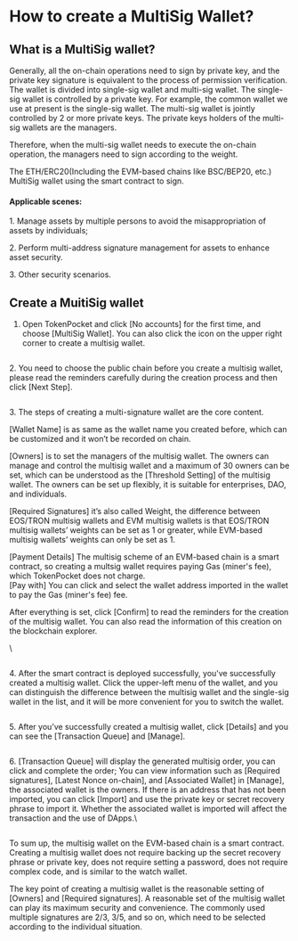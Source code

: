 # How to create a MultiSig Wallet?

## **What is a MultiSig wallet?**

Generally, all the on-chain operations need to sign by private key, and the private key signature is equivalent to the process of permission verification. The wallet is divided into single-sig wallet and multi-sig wallet. The single-sig wallet is controlled by a private key. For example, the common wallet we use at present is the single-sig wallet. The multi-sig wallet is jointly controlled by 2 or more private keys. The private keys holders of the multi-sig wallets are the managers.&#x20;

Therefore, when the multi-sig wallet needs to execute the on-chain operation, the managers need to sign according to the weight.

The ETH/ERC20(Including the EVM-based chains like BSC/BEP20, etc.) MultiSig wallet using the smart contract to sign.

#### Applicable scenes:

1\. Manage assets by multiple persons to avoid the misappropriation of assets by individuals;

2\. Perform multi-address signature management for assets to enhance asset security.

3\. Other security scenarios.



## **Create a MuitiSig wallet**

1. Open TokenPocket and click \[No accounts] for the first time, and choose \[MultiSig Wallet]. You can also click the icon on the upper right corner to create a multisig wallet.

<figure><img src="../../.gitbook/assets/1 拷贝 (3).png" alt=""><figcaption></figcaption></figure>

2\. You need to choose the public chain before you create a multisig wallet, please read the reminders carefully during the creation process and then click \[Next Step].

<figure><img src="../../.gitbook/assets/2拷贝.png" alt=""><figcaption></figcaption></figure>

3\. The steps of creating a multi-signature wallet are the core content.&#x20;

\[Wallet Name] is as same as the wallet name you created before, which can be customized and it won’t be recorded on chain.

\[Owners] is to set the managers of the multisig wallet. The owners can manage and control the multisig wallet and a maximum of 30 owners can be set, which can be understood as the \[Threshold Setting] of the multisig wallet. The owners can be set up flexibly, it is suitable for enterprises, DAO, and individuals.&#x20;

\[Required Signatures] it’s also called Weight, the difference between EOS/TRON multisig wallets and EVM multisig wallets is that EOS/TRON multisig wallets’ weights can be set as 1 or greater, while EVM-based multisig wallets’ weights can only be set as 1.&#x20;

\[Payment Details] The multisig scheme of an EVM-based chain is a smart contract, so creating a multsig wallet requires paying Gas (miner's fee), which TokenPocket does not charge.\
\[Pay with] You can click and select the wallet address imported in the wallet to pay the Gas (miner's fee) fee.

After everything is set, click \[Confirm] to read the reminders for the creation of the multisig wallet. You can also read the information of this creation on the blockchain explorer.

\


<figure><img src="../../.gitbook/assets/3 拷贝 (1).png" alt=""><figcaption></figcaption></figure>

4\. After the smart contract is deployed successfully, you've successfully created a multisig wallet. Click the upper-left menu of the wallet, and you can distinguish the difference between the multisig wallet and the single-sig wallet in the list, and it will be more convenient for you to switch the wallet.

<figure><img src="../../.gitbook/assets/image (1) (2).png" alt=""><figcaption></figcaption></figure>

5\. After you’ve successfully created a multisig wallet, click \[Details] and you can see the \[Transaction Queue] and \[Manage].

<figure><img src="../../.gitbook/assets/5 拷贝.png" alt=""><figcaption></figcaption></figure>

6\. \[Transaction Queue] will display the generated multisig order, you can click and complete the order; You can view information such as \[Required signatures], \[Latest Nonce on-chain], and \[Associated Wallet] in \[Manage], the associated wallet is the owners. If there is an address that has not been imported, you can click \[Import] and use the private key or secret recovery phrase to import it. Whether the associated wallet is imported will affect the transaction and the use of DApps.\


<figure><img src="../../.gitbook/assets/6 拷贝.png" alt=""><figcaption></figcaption></figure>

To sum up, the multisig wallet on the EVM-based chain is a smart contract. Creating a multisig wallet does not require backing up the secret recovery phrase or private key, does not require setting a password, does not require complex code, and is similar to the watch wallet.

The key point of creating a multisig wallet is the reasonable setting of \[Owners] and \[Required signatures]. A reasonable set of the multisig wallet can play its maximum security and convenience. The commonly used multiple signatures are 2/3, 3/5, and so on, which need to be selected according to the individual situation.
